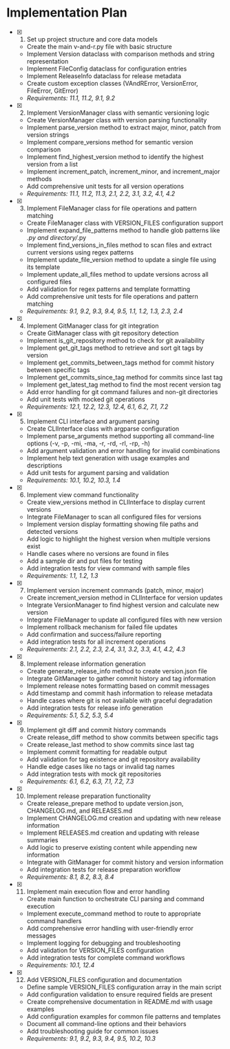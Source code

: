 # Implementation Plan

- [x] 1. Set up project structure and core data models
  - Create the main v-and-r.py file with basic structure
  - Implement Version dataclass with comparison methods and string representation
  - Implement FileConfig dataclass for configuration entries
  - Implement ReleaseInfo dataclass for release metadata
  - Create custom exception classes (VAndRError, VersionError, FileError, GitError)
  - _Requirements: 11.1, 11.2, 9.1, 9.2_

- [x] 2. Implement VersionManager class with semantic versioning logic
  - Create VersionManager class with version parsing functionality
  - Implement parse_version method to extract major, minor, patch from version strings
  - Implement compare_versions method for semantic version comparison
  - Implement find_highest_version method to identify the highest version from a list
  - Implement increment_patch, increment_minor, and increment_major methods
  - Add comprehensive unit tests for all version operations
  - _Requirements: 11.1, 11.2, 11.3, 2.1, 2.2, 3.1, 3.2, 4.1, 4.2_

- [x] 3. Implement FileManager class for file operations and pattern matching
  - Create FileManager class with VERSION_FILES configuration support
  - Implement expand_file_patterns method to handle glob patterns like *.py and directory/*.py
  - Implement find_versions_in_files method to scan files and extract current versions using regex patterns
  - Implement update_file_version method to update a single file using its template
  - Implement update_all_files method to update versions across all configured files
  - Add validation for regex patterns and template formatting
  - Add comprehensive unit tests for file operations and pattern matching
  - _Requirements: 9.1, 9.2, 9.3, 9.4, 9.5, 1.1, 1.2, 1.3, 2.3, 2.4_

- [x] 4. Implement GitManager class for git integration
  - Create GitManager class with git repository detection
  - Implement is_git_repository method to check for git availability
  - Implement get_git_tags method to retrieve and sort git tags by version
  - Implement get_commits_between_tags method for commit history between specific tags
  - Implement get_commits_since_tag method for commits since last tag
  - Implement get_latest_tag method to find the most recent version tag
  - Add error handling for git command failures and non-git directories
  - Add unit tests with mocked git operations
  - _Requirements: 12.1, 12.2, 12.3, 12.4, 6.1, 6.2, 7.1, 7.2_

- [x] 5. Implement CLI interface and argument parsing
  - Create CLIInterface class with argparse configuration
  - Implement parse_arguments method supporting all command-line options (-v, -p, -mi, -ma, -r, -rd, -rl, -rp, -h)
  - Add argument validation and error handling for invalid combinations
  - Implement help text generation with usage examples and descriptions
  - Add unit tests for argument parsing and validation
  - _Requirements: 10.1, 10.2, 10.3, 1.4_

- [x] 6. Implement view command functionality
  - Create view_versions method in CLIInterface to display current versions
  - Integrate FileManager to scan all configured files for versions
  - Implement version display formatting showing file paths and detected versions
  - Add logic to highlight the highest version when multiple versions exist
  - Handle cases where no versions are found in files
  - Add a sample dir and put files for testing
  - Add integration tests for view command with sample files
  - _Requirements: 1.1, 1.2, 1.3_

- [x] 7. Implement version increment commands (patch, minor, major)
  - Create increment_version method in CLIInterface for version updates
  - Integrate VersionManager to find highest version and calculate new version
  - Integrate FileManager to update all configured files with new version
  - Implement rollback mechanism for failed file updates
  - Add confirmation and success/failure reporting
  - Add integration tests for all increment operations
  - _Requirements: 2.1, 2.2, 2.3, 2.4, 3.1, 3.2, 3.3, 4.1, 4.2, 4.3_

- [x] 8. Implement release information generation
  - Create generate_release_info method to create version.json file
  - Integrate GitManager to gather commit history and tag information
  - Implement release notes formatting based on commit messages
  - Add timestamp and commit hash information to release metadata
  - Handle cases where git is not available with graceful degradation
  - Add integration tests for release info generation
  - _Requirements: 5.1, 5.2, 5.3, 5.4_

- [x] 9. Implement git diff and commit history commands
  - Create release_diff method to show commits between specific tags
  - Create release_last method to show commits since last tag
  - Implement commit formatting for readable output
  - Add validation for tag existence and git repository availability
  - Handle edge cases like no tags or invalid tag names
  - Add integration tests with mock git repositories
  - _Requirements: 6.1, 6.2, 6.3, 7.1, 7.2, 7.3_

- [x] 10. Implement release preparation functionality
  - Create release_prepare method to update version.json, CHANGELOG.md, and RELEASES.md
  - Implement CHANGELOG.md creation and updating with new release information
  - Implement RELEASES.md creation and updating with release summaries
  - Add logic to preserve existing content while appending new information
  - Integrate with GitManager for commit history and version information
  - Add integration tests for release preparation workflow
  - _Requirements: 8.1, 8.2, 8.3, 8.4_

- [x] 11. Implement main execution flow and error handling
  - Create main function to orchestrate CLI parsing and command execution
  - Implement execute_command method to route to appropriate command handlers
  - Add comprehensive error handling with user-friendly error messages
  - Implement logging for debugging and troubleshooting
  - Add validation for VERSION_FILES configuration
  - Add integration tests for complete command workflows
  - _Requirements: 10.1, 12.4_

- [x] 12. Add VERSION_FILES configuration and documentation
  - Define sample VERSION_FILES configuration array in the main script
  - Add configuration validation to ensure required fields are present
  - Create comprehensive documentation in README.md with usage examples
  - Add configuration examples for common file patterns and templates
  - Document all command-line options and their behaviors
  - Add troubleshooting guide for common issues
  - _Requirements: 9.1, 9.2, 9.3, 9.4, 9.5, 10.2, 10.3_